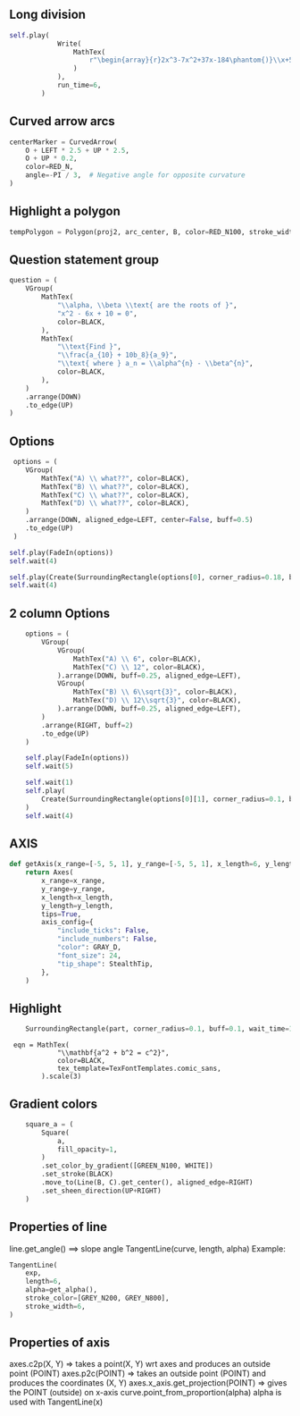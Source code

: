 ## Long division

```py
self.play(
            Write(
                MathTex(
                    r"\begin{array}{r}2x^3-7x^2+37x-184\phantom{)}\\x+5{\overline{\smash{\big)}\,2x^4 + 3x^3 + 2x^2 + x + 1\phantom{)}}}\\\underline{-~\phantom{(}(2x^4+10x^3) \ \ \ \ \ \ \ \ \ \ \ \ \ \phantom{-b)}}\\-7x^3+2x^2\ \ \ \ \ \ \ \ \ \ \ \phantom{)}\\ \underline{-~\phantom{()}(-7x^3-35x^2) \ \ \ \ \ \ \ \ \ \ }\\ 37x^2+x \ \ \ \ \ \phantom{)}\\ \underline{-~\phantom{()}(37x^2+185x)} \\ -184x+1\phantom{)} \\ \underline{-~\phantom{()}(-184x-920)} \\ 921\phantom{)}\end{array}",
                )
            ),
            run_time=6,
        )
```

## Curved arrow arcs

```py
centerMarker = CurvedArrow(
    O + LEFT * 2.5 + UP * 2.5,
    O + UP * 0.2,
    color=RED_N,
    angle=-PI / 3,  # Negative angle for opposite curvature
)
```

## Highlight a polygon

```py
tempPolygon = Polygon(proj2, arc_center, B, color=RED_N100, stroke_width=7)

```

## Question statement group

```py
question = (
    VGroup(
        MathTex(
            "\\alpha, \\beta \\text{ are the roots of }",
            "x^2 - 6x + 10 = 0",
            color=BLACK,
        ),
        MathTex(
            "\\text{Find }",
            "\\frac{a_{10} + 10b_8}{a_9}",
            "\\text{ where } a_n = \\alpha^{n} - \\beta^{n}",
            color=BLACK,
        ),
    )
    .arrange(DOWN)
    .to_edge(UP)
)
```

## Options

```py
 options = (
    VGroup(
        MathTex("A) \\ what??", color=BLACK),
        MathTex("B) \\ what??", color=BLACK),
        MathTex("C) \\ what??", color=BLACK),
        MathTex("D) \\ what??", color=BLACK),
    )
    .arrange(DOWN, aligned_edge=LEFT, center=False, buff=0.5)
    .to_edge(UP)
 )

self.play(FadeIn(options))
self.wait(4)

self.play(Create(SurroundingRectangle(options[0], corner_radius=0.18, buff=0.1)))
self.wait(4)
```

## 2 column Options

```py
    options = (
        VGroup(
            VGroup(
                MathTex("A) \\ 6", color=BLACK),
                MathTex("C) \\ 12", color=BLACK),
            ).arrange(DOWN, buff=0.25, aligned_edge=LEFT),
            VGroup(
                MathTex("B) \\ 6\\sqrt{3}", color=BLACK),
                MathTex("D) \\ 12\\sqrt{3}", color=BLACK),
            ).arrange(DOWN, buff=0.25, aligned_edge=LEFT),
        )
        .arrange(RIGHT, buff=2)
        .to_edge(UP)
    )

    self.play(FadeIn(options))
    self.wait(5)

    self.wait(1)
    self.play(
        Create(SurroundingRectangle(options[0][1], corner_radius=0.1, buff=0.1))
    )
    self.wait(4)
```

## AXIS

```py
def getAxis(x_range=[-5, 5, 1], y_range=[-5, 5, 1], x_length=6, y_length=6):
    return Axes(
        x_range=x_range,
        y_range=y_range,
        x_length=x_length,
        y_length=y_length,
        tips=True,
        axis_config={
            "include_ticks": False,
            "include_numbers": False,
            "color": GRAY_D,
            "font_size": 24,
            "tip_shape": StealthTip,
        },
    )
```

## Highlight

```py
    SurroundingRectangle(part, corner_radius=0.1, buff=0.1, wait_time=1, color=YELLOW)
```

```
 eqn = MathTex(
            "\\mathbf{a^2 + b^2 = c^2}",
            color=BLACK,
            tex_template=TexFontTemplates.comic_sans,
        ).scale(3)
```

## Gradient colors

```py
    square_a = (
        Square(
            a,
            fill_opacity=1,
        )
        .set_color_by_gradient([GREEN_N100, WHITE])
        .set_stroke(BLACK)
        .move_to(Line(B, C).get_center(), aligned_edge=RIGHT)
        .set_sheen_direction(UP+RIGHT)
    )
```

## Properties of line

line.get_angle() ==> slope angle
TangentLine(curve, length, alpha)
Example:
```py
TangentLine(
    exp,
    length=6,
    alpha=get_alpha(),
    stroke_color=[GREY_N200, GREY_N800],
    stroke_width=6,
)
```

## Properties of axis

axes.c2p(X, Y) => takes a point(X, Y) wrt axes and produces an outside point (POINT)
axes.p2c(POINT) => takes an outside point (POINT) and produces the coordinates (X, Y)
axes.x_axis.get_projection(POINT) => gives the POINT (outside) on x-axis
curve.point_from_proportion(alpha) alpha is used with TangentLine(x)